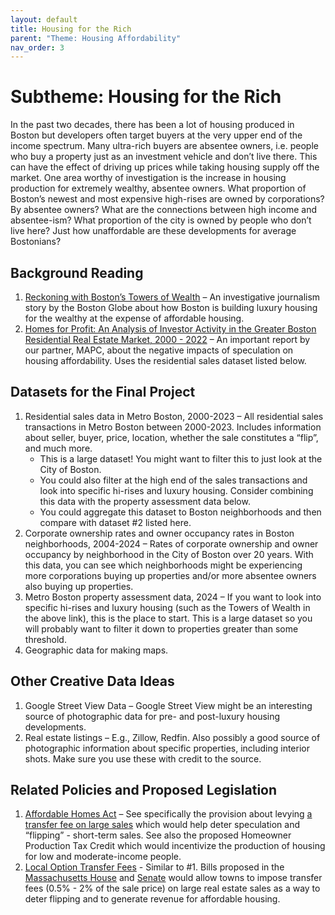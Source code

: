 ```yaml
---
layout: default
title: Housing for the Rich
parent: "Theme: Housing Affordability"
nav_order: 3
---
```


# Subtheme: Housing for the Rich

In the past two decades, there has been a lot of housing produced in Boston but developers often target buyers at the very upper end of the income spectrum. Many ultra-rich buyers are absentee owners, i.e. people who buy a property just as an investment vehicle and don’t live there. This can have the effect of driving up prices while taking housing supply off the market. One area worthy of investigation is the increase in housing production for extremely wealthy, absentee owners. What proportion of Boston’s newest and most expensive high-rises are owned by corporations? By absentee owners? What are the connections between high income and absentee-ism? What proportion of the city is owned by people who don’t live here? Just how unaffordable are these developments for average Bostonians?

## Background Reading

1. [Reckoning with Boston’s Towers of Wealth](https://congenial-space-tribble-ppr7pgg4wgqh6wj4-4000.app.github.dev/docs/theme/housing-for-the-rich.html#:~:text=Reckoning%20with%20Boston%E2%80%99s%20Towers%20of%20Wealth) – An investigative journalism story by the Boston Globe about how Boston is building luxury housing for the wealthy at the expense of affordable housing.
2. [Homes for Profit: An Analysis of Investor Activity in the Greater Boston Residential Real Estate Market, 2000 - 2022](https://homesforprofit.mapc.org/report) – An important report by our partner, MAPC, about the negative impacts of speculation on housing affordability. Uses the residential sales dataset listed below.

## Datasets for the Final Project

1. Residential sales data in Metro Boston, 2000-2023 – All residential sales transactions in Metro Boston between 2000-2023. Includes information about seller, buyer, price, location, whether the sale constitutes a “flip”, and much more.
   - This is a large dataset! You might want to filter this to just look at the City of Boston.
   - You could also filter at the high end of the sales transactions and look into specific hi-rises and luxury housing. Consider combining this data with the property assessment data below.
   - You could aggregate this dataset to Boston neighborhoods and then compare with dataset #2 listed here.
2. Corporate ownership rates and owner occupancy rates in Boston neighborhoods, 2004-2024 – Rates of corporate ownership and owner occupancy by neighborhood in the City of Boston over 20 years. With this data, you can see which neighborhoods might be experiencing more corporations buying up properties and/or more absentee owners also buying up properties.
3. Metro Boston property assessment data, 2024 – If you want to look into specific hi-rises and luxury housing (such as the Towers of Wealth in the above link), this is the place to start. This is a large dataset so you will probably want to filter it down to properties greater than some threshold.
4. Geographic data for making maps.

## Other Creative Data Ideas

1. Google Street View Data – Google Street View might be an interesting source of photographic data for pre- and post-luxury housing developments.
2. Real estate listings – E.g., Zillow, Redfin. Also possibly a good source of photographic information about specific properties, including interior shots. Make sure you use these with credit to the source.

## Related Policies and Proposed Legislation

1. [Affordable Homes Act](https://www.mass.gov/info-details/the-affordable-homes-act-transfer-fee-analysis) – See specifically the provision about levying [a transfer fee on large sales](https://www.mass.gov/) which would help deter speculation and “flipping” - short-term sales. See also the proposed Homeowner Production Tax Credit which would incentivize the production of housing for low and moderate-income people.
2. [Local Option Transfer Fees](https://www.progressivemass.com/) - Similar to #1. Bills proposed in the [Massachusetts House](https://malegislature.gov) and [Senate](https://malegislature.gov/) would allow towns to impose transfer fees (0.5% - 2% of the sale price) on large real estate sales as a way to deter flipping and to generate revenue for affordable housing.

